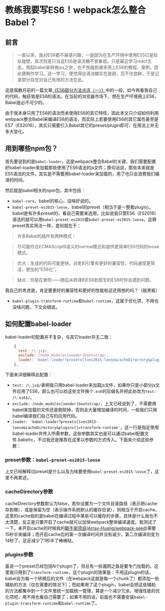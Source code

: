 # 教练我要写ES6！webpack怎么整合Babel？

## 前言
> 一直以来，我对ES6都不甚感兴趣，一是因为在生产环境中使用ES5已是处处碰壁，其次则是只当这ES6是语法糖不曾重视。只是最近学习react生态，用起babel来转换jsx之余，也不免碰到诸多用上ES6的教程、案例，因此便稍作学习。这一学习，便觉得这语法糖实在是甜，忍不住尝鲜，于是记录部分自觉对自己有用的方法在此。

这是我数月前的一篇文章[《ES6部分方法点评（一）》](https://segmentfault.com/a/1190000005042668)中的一段，如今再看我自己的代码，触目皆是ES6的语法。在当前的浏览器市场下，想在生产环境用上ES6，Babel是必不可少的。

由于我本身只用了ES6的语法而未使用ES6的其它特性，因此本文只介绍如何利用webpack整合Babel来编译ES6的语法，而实际上若要使用ES6的其它属性甚至是ES7（ES2016），其实只需要引入Babel其它的preset/plugin即可，在用法上并无多大变化。

## 用到哪些npm包？
首先要说到的是`babel-loader`，这是webpack整合Babel的关键，我们需要配置好babel-loader来加载那些使用了ES6语法的js文件；换句话说，那些本来就是ES5语法的文件，其实是不需要用babel-loader来加载的，用了也只会浪费我们编译的时间。

然后就是babel相关的npm包，其中包括：
- `babel-core`，babel的核心，没啥好说的。
- `babel-preset-es2015-loose`，babel的preset（相当于是一整套plugin）。babel是有许多preset的，看自己需要来选用，比如说我只管ES6（ES2016）语法的就可以用`babel-preset-es2015`或`babel-preset-es2015-loose`。这俩preset其实用法一样，差别就在于：
> 许多Babel的插件有两种模式：

> 尽可能符合ECMAScript6语义的normal模式和提供更简单ES5代码的loose模式。

> 优点：生成的代码可能更快，对老的引擎有更好的兼容性，代码通常更简洁，更加的“ES5化”。

> 缺点：你是在冒险——随后从转译的ES6到原生的ES6时你会遇到问题。

我自己的考虑是，肯定要更好的兼容性和更好的性能啦这还用想的吗？（敲黑板）

- `babel-plugin-transform-runtime`和`babel-runtime`，这属于优化项，不用也没啥问题，下文会细说。

## 如何配置babel-loader
babel-loader的配置并不复杂，与其它loader并无二致：

```javascript
    {
      test: /\.js$/,
      exclude: /node_modules|vendor|bootstrap/,
      loader: 'babel-loader?presets[]=es2015-loose&cacheDirectory&plugins[]=transform-runtime',
    },
```

下面来详细解释此配置：

- `test: /\.js$/`表明我只用babel-loader来加载js文件，如果你只是小部分js文件应用了ES6，那么也可以给这些文件换个`.es6`的后缀名并把此处改为`test: /\.es6$/`。
- `exclude: /node_modules|vendor|bootstrap/`，上文已经说到了，不需要用babel来加载的文件还是剔除掉，否则会大量增加编译的时间，一般我们只用babel编译我们自己写的应用代码。
- `loader: 'babel-loader?presets[]=es2015-loose&cacheDirectory&plugins[]=transform-runtime'`，这一行是指定使用babel-loader并传入所需参数，这些参数其实也是可以通过babel配置文件.babelrc，不过我还是推荐在这里以参数的方式传入。下面来介绍这些参数：

### preset参数：`babel-preset-es2015-loose`
上文已经解释过preset是什么以及为啥要使用`babel-preset-es2015-loose`了，这里不再累述。

### cacheDirectory参数
cacheDirectory参数默认为false，若你设置为一个文件目录路径（表示把cache存到哪），或是保留为空（表示操作系统默认的缓存目录），则相当于开启cache。这里的cache指的是babel在编译过程中某些可以缓存的步骤，具体是什么我也不太清楚，反正是只要开启了cache就可以加快webpack整体编译速度。我测试了一下，未开启cache的时候我的[脚手架项目(Array-Huang/webpack-seed)](https://github.com/Array-Huang/webpack-seed)需要15秒半来编译；而开启cache后的第一次编译时间并没有减少，第二次编译则变为14秒了，足足减少了1秒半了棒棒哒。

### plugins参数
虽说一个preset已经包括N个plugin了，但总有一些漏网之鱼是要专门加载的。这里我只用到了`transform-runtime`，这个plugin的效果是：不用这plugin的话，babel会为每一个转换后的文件（在webpack这就是每一个chunk了）都添加一些辅助的方法（仅在需要的情况下）；而如果用了这个plugin，babel会把这些辅助的方法都集中到一个文件里统一加载统一管理，算是一个减少冗余，增强性能的优化项吧，用不用也看自己需要了；如果不用的话，前面也不需要安装`babel-plugin-transform-runtime`和`babel-runtime`了。